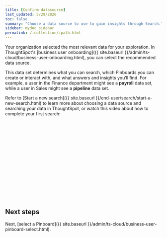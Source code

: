 ```yaml
---
title: [Confirm datasource]
last_updated: 5/29/2020
toc: false
summary: "Choose a data source to use to gain insights through Search."
sidebar: mydoc_sidebar
permalink: /:collection/:path.html
---
```


Your organization selected the most relevant data for your exploration. In ThoughtSpot's [business user onboarding]({{ site.baseurl }}/admin/ts-cloud/business-user-onboarding.html), you can select the recommended data source.

This data set determines what you can search, which Pinboards you can create or interact with, and what answers and insights you’ll find. For example, a user in the Finance department might see a **payroll** data set, while a user in Sales might see a **pipeline** data set.

Refer to [Start a new search]({{ site.baseurl }}/end-user/search/start-a-new-search.html) to learn more about choosing a data source and searching your data in ThoughtSpot, or watch this video about how to complete your first search:

<script src="https://fast.wistia.com/embed/medias/uf5h6du15r.jsonp" async></script><script src="https://fast.wistia.com/assets/external/E-v1.js" async></script><span class="wistia_embed wistia_async_uf5h6du15r popover=true popoverAnimateThumbnail=true popoverBorderColor=4E55FD popoverBorderWidth=2" style="display:inline-block;height:252px;position:relative;width:450px">&nbsp;</span>

## Next steps
Next, [select a Pinboard]({{ site.baseurl }}/admin/ts-cloud/business-user-pinboard-select.html).
